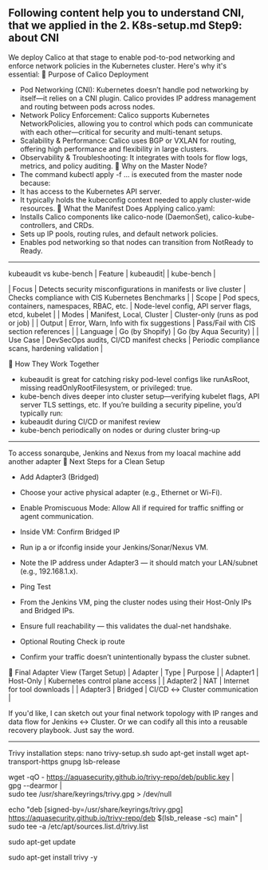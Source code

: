 ## Following content help you to understand CNI, that we applied in the 2. K8s-setup.md  Step9: about CNI


We deploy Calico at that stage to enable pod-to-pod networking and enforce network policies in the Kubernetes cluster. Here's why it's essential:
🚦 Purpose of Calico Deployment
- Pod Networking (CNI): Kubernetes doesn’t handle pod networking by itself—it relies on a CNI plugin. Calico provides IP address management and routing between pods across nodes.
- Network Policy Enforcement: Calico supports Kubernetes NetworkPolicies, allowing you to control which pods can communicate with each other—critical for security and multi-tenant setups.
- Scalability & Performance: Calico uses BGP or VXLAN for routing, offering high performance and flexibility in large clusters.
- Observability & Troubleshooting: It integrates with tools for flow logs, metrics, and policy auditing.
📍 Why on the Master Node?
- The command kubectl apply -f ... is executed from the master node because:
- It has access to the Kubernetes API server.
- It typically holds the kubeconfig context needed to apply cluster-wide resources.
🧩 What the Manifest Does
Applying calico.yaml:
- Installs Calico components like calico-node (DaemonSet), calico-kube-controllers, and CRDs.
- Sets up IP pools, routing rules, and default network policies.
- Enables pod networking so that nodes can transition from NotReady to Ready.
---------------




 kubeaudit vs kube-bench
| Feature                         | kubeaudit|                                                      | kube-bench |


| Focus      | Detects security misconfigurations in manifests or live cluster            | Checks compliance with CIS Kubernetes Benchmarks | 
| Scope      | Pod specs, containers, namespaces, RBAC, etc.                              | Node-level config, API server flags, etcd, kubelet | 
| Modes      | Manifest, Local, Cluster                                                   | Cluster-only (runs as pod or job) | 
| Output     | Error, Warn, Info with fix suggestions                                    | Pass/Fail with CIS section references | 
| Language   | Go (by Shopify)                                                         | Go (by Aqua Security) | 
| Use Case   | DevSecOps audits, CI/CD manifest checks                                 | Periodic compliance scans, hardening validation | 


🧠 How They Work Together
- kubeaudit is great for catching risky pod-level configs like runAsRoot, missing readOnlyRootFilesystem, or privileged: true.
- kube-bench dives deeper into cluster setup—verifying kubelet flags, API server TLS settings, etc.
If you’re building a security pipeline, you’d typically run:
- kubeaudit during CI/CD or manifest review
- kube-bench periodically on nodes or during cluster bring-up
-------
To access sonarqube, Jenkins and Nexus from my loacal machine add another adapter 
🔧 Next Steps for a Clean Setup
- Add Adapter3 (Bridged)
- Choose your active physical adapter (e.g., Ethernet or Wi-Fi).
- Enable Promiscuous Mode: Allow All if required for traffic sniffing or agent communication.
- Inside VM: Confirm Bridged IP
- Run ip a or ifconfig inside your Jenkins/Sonar/Nexus VM.
- Note the IP address under Adapter3 — it should match your LAN/subnet (e.g., 192.168.1.x).
- Ping Test
- From the Jenkins VM, ping the cluster nodes using their Host-Only IPs and Bridged IPs.
- Ensure full reachability — this validates the dual-net handshake.
- Optional Routing Check
ip route


- Confirm your traffic doesn’t unintentionally bypass the cluster subnet.

🧭 Final Adapter View (Target Setup)
| Adapter | Type | Purpose | 
| Adapter1 | Host-Only | Kubernetes control plane access | 
| Adapter2 | NAT | Internet for tool downloads | 
| Adapter3 | Bridged | CI/CD ↔ Cluster communication | 



If you'd like, I can sketch out your final network topology with IP ranges and data flow for Jenkins ↔ Cluster. Or we can codify all this into a reusable recovery playbook. Just say the word.


--------------------------------

Trivy installation steps: nano trivy-setup.sh
sudo apt-get install wget apt-transport-https gnupg lsb-release

wget -qO - https://aquasecurity.github.io/trivy-repo/deb/public.key | \
  gpg --dearmor | \
  sudo tee /usr/share/keyrings/trivy.gpg > /dev/null

echo "deb [signed-by=/usr/share/keyrings/trivy.gpg] https://aquasecurity.github.io/trivy-repo/deb $(lsb_release -sc) main" | \
  sudo tee -a /etc/apt/sources.list.d/trivy.list

sudo apt-get update

sudo apt-get install trivy -y







